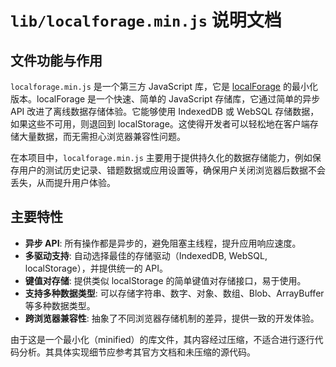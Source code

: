 # `lib/localforage.min.js` 说明文档

## 文件功能与作用

`localforage.min.js` 是一个第三方 JavaScript 库，它是 [localForage](https://localforage.github.io/localForage/) 的最小化版本。localForage 是一个快速、简单的 JavaScript 存储库，它通过简单的异步 API 改进了离线数据存储体验。它能够使用 IndexedDB 或 WebSQL 存储数据，如果这些不可用，则退回到 localStorage。这使得开发者可以轻松地在客户端存储大量数据，而无需担心浏览器兼容性问题。

在本项目中，`localforage.min.js` 主要用于提供持久化的数据存储能力，例如保存用户的测试历史记录、错题数据或应用设置等，确保用户关闭浏览器后数据不会丢失，从而提升用户体验。

## 主要特性

*   **异步 API**: 所有操作都是异步的，避免阻塞主线程，提升应用响应速度。
*   **多驱动支持**: 自动选择最佳的存储驱动（IndexedDB, WebSQL, localStorage），并提供统一的 API。
*   **键值对存储**: 提供类似 localStorage 的简单键值对存储接口，易于使用。
*   **支持多种数据类型**: 可以存储字符串、数字、对象、数组、Blob、ArrayBuffer 等多种数据类型。
*   **跨浏览器兼容性**: 抽象了不同浏览器存储机制的差异，提供一致的开发体验。

由于这是一个最小化（minified）的库文件，其内容经过压缩，不适合进行逐行代码分析。其具体实现细节应参考其官方文档和未压缩的源代码。
